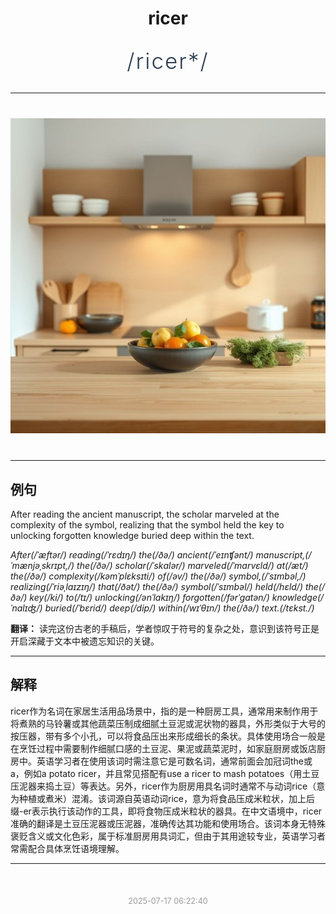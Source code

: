 <div align="center">

# ricer

<div style="margin: 30px 0;">
<h1 style="font-size: 2.5em; font-weight: 300; letter-spacing: 2px; margin: 0; color: #2c3e50;">
/ricer*/
</h1>
</div>

</div>

---

<div align="center" style="margin: 40px 0;">

![ricer](images/ricer.png)

</div>

---

## 例句

After reading the ancient manuscript, the scholar marveled at the complexity of the symbol, realizing that the symbol held the key to unlocking forgotten knowledge buried deep within the text.

*After(/ˈæftər/) reading(/ˈrɛdɪŋ/) the(/ðə/) ancient(/ˈeɪnʧənt/) manuscript,(/ˈmænjəˌskrɪpt,/) the(/ðə/) scholar(/ˈskɑlər/) marveled(/ˈmɑrvɛld/) at(/æt/) the(/ðə/) complexity(/kəmˈplɛksɪti/) of(/əv/) the(/ðə/) symbol,(/ˈsɪmbəl,/) realizing(/ˈriəˌlaɪzɪŋ/) that(/ðət/) the(/ðə/) symbol(/ˈsɪmbəl/) held(/hɛld/) the(/ðə/) key(/ki/) to(/tɪ/) unlocking(/ənˈlɑkɪŋ/) forgotten(/fərˈgɑtən/) knowledge(/ˈnɑlɪʤ/) buried(/ˈbɛrid/) deep(/dip/) within(/wɪˈθɪn/) the(/ðə/) text.(/tɛkst./)*

**翻译：** 读完这份古老的手稿后，学者惊叹于符号的复杂之处，意识到该符号正是开启深藏于文本中被遗忘知识的关键。

---

## 解释

ricer作为名词在家居生活用品场景中，指的是一种厨房工具，通常用来制作用于将煮熟的马铃薯或其他蔬菜压制成细腻土豆泥或泥状物的器具，外形类似于大号的按压器，带有多个小孔，可以将食品压出来形成细长的条状。具体使用场合一般是在烹饪过程中需要制作细腻口感的土豆泥、果泥或蔬菜泥时，如家庭厨房或饭店厨房中。英语学习者在使用该词时需注意它是可数名词，通常前面会加冠词the或a，例如a potato ricer，并且常见搭配有use a ricer to mash potatoes（用土豆压泥器来捣土豆）等表达。另外，ricer作为厨房用具名词时通常不与动词rice（意为种植或煮米）混淆。该词源自英语动词rice，意为将食品压成米粒状，加上后缀-er表示执行该动作的工具，即将食物压成米粒状的器具。在中文语境中，ricer准确的翻译是土豆压泥器或压泥器，准确传达其功能和使用场合。该词本身无特殊褒贬含义或文化色彩，属于标准厨房用具词汇，但由于其用途较专业，英语学习者常需配合具体烹饪语境理解。


---

<div align="center" style="margin-top: 50px;">
<small style="color: #999; font-size: 0.9em;">2025-07-17 06:22:40</small>
</div>
